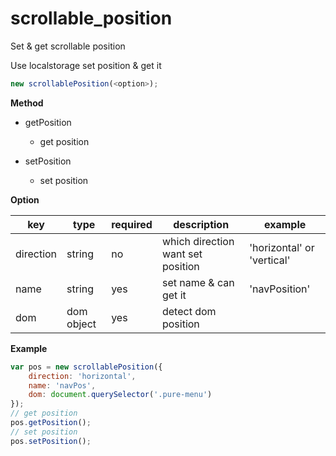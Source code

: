 # scrollable_position

Set &amp; get scrollable position

Use localstorage set position & get it

```JavaScript
new scrollablePosition(<option>);
```

**Method**

* getPosition
  * get position

* setPosition
  * set position

**Option**

|key|type|required|description|example|
|---|---|---|---|---|
|direction|string|no|which direction want set position|'horizontal' or 'vertical'|
|name|string|yes|set name & can get it|'navPosition'|
|dom|dom object|yes|detect dom position||



**Example**

```JavaScript
var pos = new scrollablePosition({
    direction: 'horizontal',
    name: 'navPos',
    dom: document.querySelector('.pure-menu')
});
// get position
pos.getPosition();
// set position
pos.setPosition();
```
